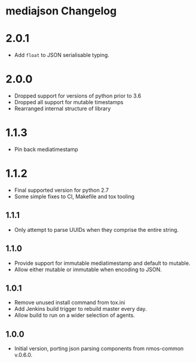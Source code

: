 # mediajson Changelog

# 2.0.1
- Add `float` to JSON serialisable typing.

# 2.0.0
- Dropped support for versions of python prior to 3.6
- Dropped all support for mutable timestamps
- Rearranged internal structure of library

# 1.1.3
- Pin back mediatimestamp

# 1.1.2
- Final supported version for python 2.7
- Some simple fixes to CI, Makefile and tox tooling

## 1.1.1
- Only attempt to parse UUIDs when they comprise the entire string.

## 1.1.0
- Provide support for immutable mediatimestamp and default to mutable.
- Allow either mutable or immutable when encoding to JSON.

## 1.0.1
- Remove unused install command from tox.ini
- Add Jenkins build trigger to rebuild master every day.
- Allow build to run on a wider selection of agents.

## 1.0.0
- Initial version, porting json parsing components from nmos-common v.0.6.0.
